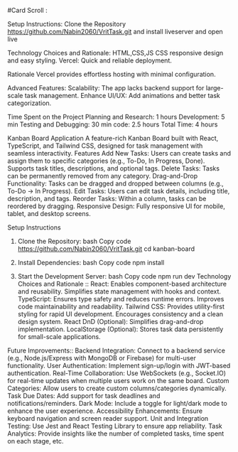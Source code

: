 #Card Scroll :

Setup Instructions:
Clone the Repository
https://github.com/Nabin2060/VritTask.git
and install liveserver
and open live

Technology Choices and Rationale:
HTML,CSS,JS
CSS responsive design and easy styling.
Vercel: Quick and reliable deployment.

Rationale
Vercel provides effortless hosting with minimal configuration.

Advanced Features:
Scalability:
The app lacks backend support for large-scale task management.
Enhance UI/UX:
Add animations and better task categorization.

Time Spent on the Project
Planning and Research: 1 hours
Development: 5 min
Testing and Debugging: 30 min
code: 2.5 hours 
Total Time: 4 hours

Kanban Board Application
A feature-rich Kanban Board built with React, TypeScript, and Tailwind CSS, designed for task management with seamless interactivity.
Features
Add New Tasks:
Users can create tasks and assign them to specific categories (e.g., To-Do, In Progress, Done).
Supports task titles, descriptions, and optional tags.
Delete Tasks:
Tasks can be permanently removed from any category.
Drag-and-Drop Functionality:
Tasks can be dragged and dropped between columns (e.g., To-Do → In Progress).
Edit Tasks:
Users can edit task details, including title, description, and tags.
Reorder Tasks:
Within a column, tasks can be reordered by dragging.
Responsive Design:
Fully responsive UI for mobile, tablet, and desktop screens.

Setup Instructions
1. Clone the Repository:
bash
Copy code
https://github.com/Nabin2060/VritTask.git
cd kanban-board

3. Install Dependencies:
bash
Copy code
npm install
4. Start the Development Server:
bash
Copy code
npm run dev
Technology Choices and Rationale ::
React:
Enables component-based architecture and reusability.
Simplifies state management with hooks and context.
TypeScript:
Ensures type safety and reduces runtime errors.
Improves code maintainability and readability.
Tailwind CSS:
Provides utility-first styling for rapid UI development.
Encourages consistency and a clean design system.
React DnD (Optional):
Simplifies drag-and-drop implementation.
LocalStorage (Optional):
Stores task data persistently for small-scale applications.

Future Improvements::
Backend Integration:
Connect to a backend service (e.g., Node.js/Express with MongoDB or Firebase) for multi-user functionality.
User Authentication:
Implement sign-up/login with JWT-based authentication.
Real-Time Collaboration:
Use WebSockets (e.g., Socket.IO) for real-time updates when multiple users work on the same board.
Custom Categories:
Allow users to create custom columns/categories dynamically.
Task Due Dates:
Add support for task deadlines and notifications/reminders.
Dark Mode:
Include a toggle for light/dark mode to enhance the user experience.
Accessibility Enhancements:
Ensure keyboard navigation and screen reader support.
Unit and Integration Testing:
Use Jest and React Testing Library to ensure app reliability.
Task Analytics:
Provide insights like the number of completed tasks, time spent on each stage, etc.
